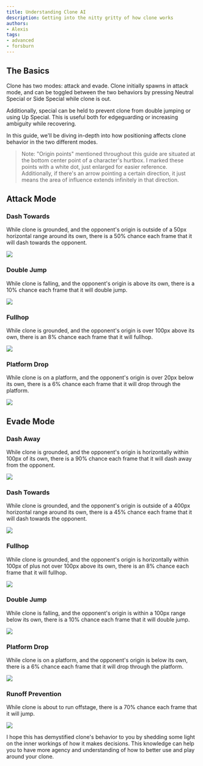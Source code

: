 ```yaml
---
title: Understanding Clone AI
description: Getting into the nitty gritty of how clone works
authors:
- Alexis
tags:
- advanced
- forsburn
---
```


## The Basics

Clone has two modes: attack and evade. Clone initially spawns in attack mode, and can be toggled between the two behaviors by pressing Neutral Special or Side Special while clone is out.

Additionally, special can be held to prevent clone from double jumping or using Up Special. This is useful both for edgeguarding or increasing ambiguity while recovering.

In this guide, we'll be diving in-depth into how positioning affects clone behavior in the two different modes.

> Note: "Origin points" mentioned throughout this guide are situated at the bottom center point of a character's hurtbox. I marked these points with a white dot, just enlarged for easier reference. Additionally, if there's an arrow pointing a certain direction, it just means the area of influence extends infinitely in that direction.

## Attack Mode

### Dash Towards

While clone is grounded, and the opponent's origin is outside of a 50px horizontal range around its own, there is a 50% chance each frame that it will dash towards the opponent.

![](img/attack-dash-towards.png)

### Double Jump

While clone is falling, and the opponent's origin is above its own, there is a 10% chance each frame that it will double jump.

![](img/attack-double-jump.png)

### Fullhop

While clone is grounded, and the opponent's origin is over 100px above its own, there is an 8% chance each frame that it will fullhop.

![](img/attack-fullhop.png)

### Platform Drop

While clone is on a platform, and the opponent's origin is over 20px below its own, there is a 6% chance each frame that it will drop through the platform.

![](img/attack-platdrop.png)

## Evade Mode

### Dash Away

While clone is grounded, and the opponent's origin is horizontally within 100px of its own, there is a 90% chance each frame that it will dash away from the opponent.

![](img/evade-dash-away.png)

### Dash Towards

While clone is grounded, and the opponent's origin is outside of a 400px horizontal range around its own, there is a 45% chance each frame that it will dash towards the opponent.

![](img/evade-dash-towards.png)

### Fullhop

While clone is grounded, and the opponent's origin is horizontally within 100px of plus not over 100px above its own, there is an 8% chance each frame that it will fullhop.

![](img/evade-fullhop.png)

### Double Jump

While clone is falling, and the opponent's origin is within a 100px range below its own, there is a 10% chance each frame that it will double jump.

![](img/evade-double-jump.png)

### Platform Drop

While clone is on a platform, and the opponent's origin is below its own, there is a 6% chance each frame that it will drop through the platform.

![](img/evade-platform-drop.png)

### Runoff Prevention

While clone is about to run offstage, there is a 70% chance each frame that it will jump.

![](img/evade-runoff-prevention.png)

I hope this has demystified clone's behavior to you by shedding some light on the inner workings of how it makes decisions. This knowledge can help you to have more agency and understanding of how to better use and play around your clone.
